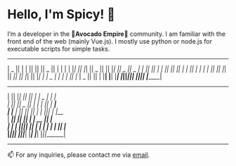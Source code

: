 # Hello, I'm Spicy! 👋

I’m a developer in the 🥑**Avocado Empire**🥑 community.
I am familiar with the front end of the web (mainly Vue.js).
I mostly use python or node.js for executable scripts for simple tasks.


 _______  __   __  _______  _______  _______  ______   _______ 
|   _   ||  | |  ||       ||       ||   _   ||      | |       |
|  |_|  ||  |_|  ||   _   ||       ||  |_|  ||  _    ||   _   |
|       ||       ||  | |  ||       ||       || | |   ||  | |  |
|       ||       ||  |_|  ||      _||       || |_|   ||  |_|  |
|   _   | |     | |       ||     |_ |   _   ||       ||       |
|__| |__|  |___|  |_______||_______||__| |__||______| |_______|
 _______  __   __  _______  ___   ______    _______            
|       ||  |_|  ||       ||   | |    _ |  |       |           
|    ___||       ||    _  ||   | |   | ||  |    ___|           
|   |___ |       ||   |_| ||   | |   |_||_ |   |___            
|    ___||       ||    ___||   | |    __  ||    ___|           
|   |___ | ||_|| ||   |    |   | |   |  | ||   |___            
|_______||_|   |_||___|    |___| |___|  |_||_______|           



---
📫 For any inquiries, please contact me via [email](mailto:lukespicyss@gmail.com).
